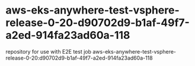 # aws-eks-anywhere-test-vsphere-release-0-20-d90702d9-b1af-49f7-a2ed-914fa23ad60a-118
repository for use with E2E test job aws-eks-anywhere-test-vsphere-release-0-20:d90702d9-b1af-49f7-a2ed-914fa23ad60a-118
